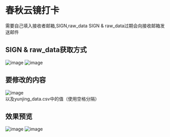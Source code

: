 # 春秋云镜打卡
需要自己填入接收者邮箱,SIGN,raw_data
SIGN & raw_data过期会向接收邮箱发送邮件

## SIGN & raw_data获取方式
![image](https://github.com/user-attachments/assets/55c0ec8a-2bd6-4555-93a9-022d727e50e3)
![image](https://github.com/user-attachments/assets/d22b5315-8a32-4b0c-811c-8203c44caa5c)

## 要修改的内容
![image](https://github.com/user-attachments/assets/27b34c99-8f43-4a23-92e3-17c11138bb31)\
以及yunjing_data.csv中的值（使用空格分隔）

## 效果预览
![image](https://github.com/user-attachments/assets/be1a495c-ae4c-4c19-be21-b73333017327)
![image](https://github.com/user-attachments/assets/810661e9-fe68-48c4-8149-b1cce9d0ad1c)
